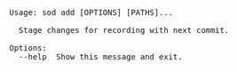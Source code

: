 <!-- Automatically generated with dumpdocs.sh -- DO NOT EDIT!!! -->
<pre>
Usage: sod add [OPTIONS] [PATHS]...

  Stage changes for recording with next commit.

Options:
  --help  Show this message and exit.
</pre>
